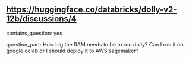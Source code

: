## https://huggingface.co/databricks/dolly-v2-12b/discussions/4

contains_question: yes

question_part: How big the RAM needs to be to run dolly? Can I run it on google colab or I should deploy it to AWS sagemaker?